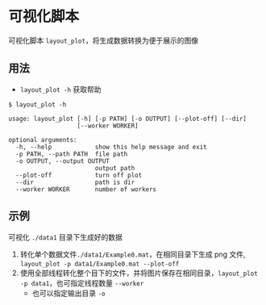 # 可视化脚本

可视化脚本 `layout_plot`，将生成数据转换为便于展示的图像

## 用法

- `layout_plot -h` 获取帮助
```
$ layout_plot -h

usage: layout_plot [-h] [-p PATH] [-o OUTPUT] [--plot-off] [--dir]
                   [--worker WORKER]

optional arguments:
  -h, --help            show this help message and exit
  -p PATH, --path PATH  file path
  -o OUTPUT, --output OUTPUT
                        output path
  --plot-off            turn off plot
  --dir                 path is dir
  --worker WORKER       number of workers
```

## 示例

可视化 `./data1` 目录下生成好的数据
 1. 转化单个数据文件`./data1/Example0.mat`，在相同目录下生成 png 文件, `layout_plot -p data1/Example0.mat --plot-off`
 1. 使用全部线程转化整个目下的文件，并将图片保存在相同目录，`layout_plot -p data1`，也可指定线程数量 `--worker`
     - 也可以指定输出目录 `-o`
